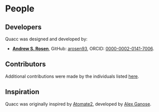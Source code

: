 # People

## Developers

Quacc was designed and developed by:

- [**Andrew S. Rosen**](https://cbe.princeton.edu/people/andrew-rosen), GitHub: [arosen93](https://github.com/arosen93), ORCID: [0000-0002-0141-7006](https://orcid.org/0000-0002-0141-7006).

## Contributors

Additional contributions were made by the individuals listed [here](https://github.com/quantum-accelerators/quacc/graphs/contributors).

## Inspiration

Quacc was originally inspired by [Atomate2](https://github.com/materialsproject/atomate2), developed by [Alex Ganose](https://www.imperial.ac.uk/people/a.ganose).
